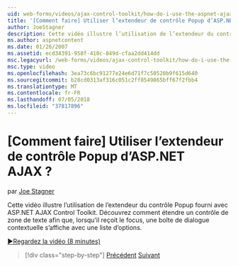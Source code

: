 ```yaml
---
uid: web-forms/videos/ajax-control-toolkit/how-do-i-use-the-aspnet-ajax-popup-control-extender
title: '[Comment faire] Utiliser l’extendeur de contrôle Popup d’ASP.NET AJAX ? | Microsoft Docs'
author: JoeStagner
description: Cette vidéo illustre l’utilisation de l’extendeur du contrôle Popup fourni avec ASP.NET AJAX Control Toolkit. Découvrez comment étendre un contrôle de zone de texte afin que...
ms.author: aspnetcontent
ms.date: 01/26/2007
ms.assetid: ecd34391-958f-410c-849d-cfaa2dd414dd
msc.legacyurl: /web-forms/videos/ajax-control-toolkit/how-do-i-use-the-aspnet-ajax-popup-control-extender
msc.type: video
ms.openlocfilehash: 3ea73c6bc91277e24e6d71f7c50520b9f615d640
ms.sourcegitcommit: b28cd0313af316c051c2ff8549865bff67f2fbb4
ms.translationtype: MT
ms.contentlocale: fr-FR
ms.lasthandoff: 07/05/2018
ms.locfileid: "37817896"
---
```

<a name="how-do-i-use-the-aspnet-ajax-popup-control-extender"></a>[Comment faire] Utiliser l’extendeur de contrôle Popup d’ASP.NET AJAX ?
====================
par [Joe Stagner](https://github.com/JoeStagner)

Cette vidéo illustre l’utilisation de l’extendeur du contrôle Popup fourni avec ASP.NET AJAX Control Toolkit. Découvrez comment étendre un contrôle de zone de texte afin que, lorsqu’il reçoit le focus, une boîte de dialogue contextuelle s’affiche avec une liste d’options.

[&#9654;Regardez la vidéo (8 minutes)](https://channel9.msdn.com/Blogs/ASP-NET-Site-Videos/how-do-i-use-the-aspnet-ajax-popup-control-extender)

> [!div class="step-by-step"]
> [Précédent](how-do-i-use-the-aspnet-ajax-textboxwatermark-control-extender.md)
> [Suivant](how-do-i-use-the-aspnet-ajax-modalpopup-extender-control.md)
